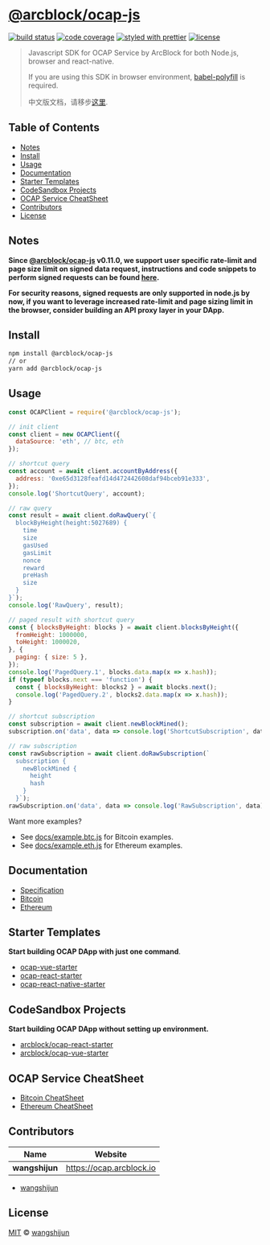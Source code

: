 # [**@arcblock/ocap-js**](https://github.com/arcblock/ocap-javascript-sdk)

[![build status](https://img.shields.io/travis/ArcBlock/ocap-javascript-sdk.svg)](https://travis-ci.org/ArcBlock/ocap-javascript-sdk)
[![code coverage](https://img.shields.io/codecov/c/github/ArcBlock/ocap-javascript-sdk.svg)](https://codecov.io/gh/ArcBlock/ocap-javascript-sdk)
[![styled with prettier](https://img.shields.io/badge/styled_with-prettier-ff69b4.svg)](https://github.com/prettier/prettier)
[![license](https://img.shields.io/github/license/ArcBlock/ocap-javascript-sdk.svg)](LICENSE)

> Javascript SDK for OCAP Service by ArcBlock for both Node.js, browser and react-native.
>
> If you are using this SDK in browser environment, [babel-polyfill](https://babeljs.io/docs/en/babel-polyfill) is required.
>
> 中文版文档，请移步[这里](./README.cn.md).


## Table of Contents

* [Notes](#notes)
* [Install](#install)
* [Usage](#usage)
* [Documentation](#documentation)
* [Starter Templates](#starter-templates)
* [CodeSandbox Projects](#codesandbox-projects)
* [OCAP Service CheatSheet](#ocap-service-cheatsheet)
* [Contributors](#contributors)
* [License](#license)


## Notes

**Since [@arcblock/ocap-js](https://github.com/arcblock/ocap-js) v0.11.0, we support user specific rate-limit and page size limit on signed data request, instructions and code snippets to perform signed requests can be found [here](./docs/example.nodejs.js).**

**For security reasons, signed requests are only supported in node.js by now, if you want to leverage increased rate-limit and page sizing limit in the browser, consider building an API proxy layer in your DApp.**


## Install

```sh
npm install @arcblock/ocap-js
// or
yarn add @arcblock/ocap-js
```


## Usage

```js
const OCAPClient = require('@arcblock/ocap-js');

// init client
const client = new OCAPClient({
  dataSource: 'eth', // btc, eth
});

// shortcut query
const account = await client.accountByAddress({
  address: '0xe65d3128feafd14d472442608daf94bceb91e333',
});
console.log('ShortcutQuery', account);

// raw query
const result = await client.doRawQuery(`{
  blockByHeight(height:5027689) {
    time
    size
    gasUsed
    gasLimit
    nonce
    reward
    preHash
    size
  }
}`);
console.log('RawQuery', result);

// paged result with shortcut query
const { blocksByHeight: blocks } = await client.blocksByHeight({
  fromHeight: 1000000,
  toHeight: 1000020,
}, {
  paging: { size: 5 },
});
console.log('PagedQuery.1', blocks.data.map(x => x.hash));
if (typeof blocks.next === 'function') {
  const { blocksByHeight: blocks2 } = await blocks.next();
  console.log('PagedQuery.2', blocks2.data.map(x => x.hash));
}

// shortcut subscription
const subscription = await client.newBlockMined();
subscription.on('data', data => console.log('ShortcutSubscription', data));

// raw subscription
const rawSubscription = await client.doRawSubscription(`
  subscription {
    newBlockMined {
      height
      hash
    }
  }`);
rawSubscription.on('data', data => console.log('RawSubscription', data));
```

Want more examples?

* See [docs/example.btc.js](./docs/example.btc.js) for Bitcoin examples.
* See [docs/example.eth.js](./docs/example.btc.js) for Ethereum examples.


## Documentation

* [Specification](./docs/spec.md)
* [Bitcoin](./docs/btc.md)
* [Ethereum](./docs/eth.md)


## Starter Templates

**Start building OCAP DApp with just one command**.

* [ocap-vue-starter](https://github.com/ArcBlock/ocap-vue-starter)
* [ocap-react-starter](https://github.com/ArcBlock/ocap-react-starter)
* [ocap-react-native-starter](https://github.com/ArcBlock/ocap-react-native-starter)


## CodeSandbox Projects

**Start building OCAP DApp without setting up environment.**

* [arcblock/ocap-react-starter](https://codesandbox.io/s/lppjkmov49)
* [arcblock/ocap-vue-starter](https://codesandbox.io/s/o4q563jvv6)


## OCAP Service CheatSheet

* [Bitcoin CheatSheet](./docs/cheatsheet.bitcoin.png)
* [Ethereum CheatSheet](./docs/cheatsheet.bitcoin.png)


## Contributors

| Name           | Website                    |
| -------------- | -------------------------- |
| **wangshijun** | <https://ocap.arcblock.io> |

* [wangshijun](https://github.com/wangshijun)


## License

[MIT](LICENSE) © [wangshijun](https://ocap.arcblock.io)
